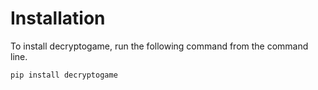 # Installation

To install decryptogame, run the following command from the command line.

    pip install decryptogame
